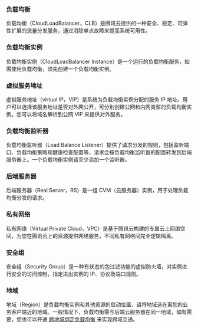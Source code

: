 ### 负载均衡
负载均衡（CloudLoadBalancer，CLB）是腾讯云提供的一种安全、稳定、可弹性扩展的流量分发服务，通过消除单点故障来提高系统可用性。

### 负载均衡实例
负载均衡实例（CloudLoadBalancer Instance）是一个运行的负载均衡服务，如需使用负载均衡，须先创建一个负载均衡实例。

### 虚拟服务地址
虚拟服务地址（virtual IP，VIP）是系统为负载均衡实例分配的服务 IP 地址。用户可以选择该服务地址是否对外网公开，可分别创建公网和内网类型的负载均衡实例。您可以将域名解析到公网 VIP 来提供对外服务。

### 负载均衡监听器
负载均衡监听器（Load Balance Listener）提供了请求分发的规则，包括监听端口、负载均衡策略和健康检查配置等，请求会按负载均衡监听器的配置转发到后端服务器上。一个负载均衡实例请至少添加一个监听器。

### 后端服务器
后端服务器（Real Server，RS）是一组 CVM（云服务器）实例，用于处理负载均衡分发的请求。

### 私有网络
私有网络（Virtual Private Cloud，VPC）是基于腾讯云构建的专属云上网络空间，为您在腾讯云上的资源提供网络服务，不同私有网络间完全逻辑隔离。

### 安全组
安全组（Security Group）是一种有状态的包过滤功能的虚拟防火墙，对实例进行安全的访问控制，指定进出实例的 IP、协议及端口规则。

### 地域
地域（Region）是负载均衡实例和其他资源的启动位置，请将地域选在离您的业务客户端近的地域。一般情况下，负载均衡需与后端云服务器在同一地域，如有需要，您也可以开通 [跨地域绑定负载均衡](http://intl.cloud.tencent.com/document/product/214/12014) 来实现跨域互通。
